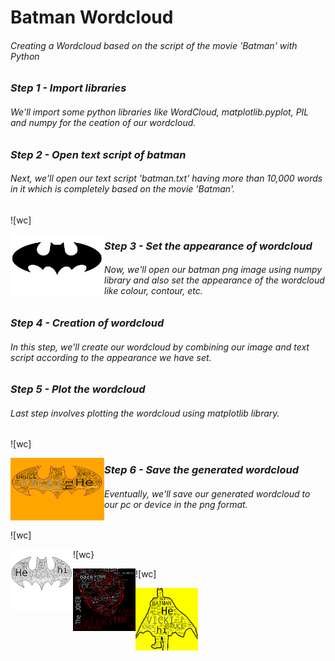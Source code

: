 # Batman Wordcloud
###### Creating a Wordcloud based on the script of the movie 'Batman' with Python

### _Step 1 - Import libraries_
###### We'll import some python libraries like WordCloud, matplotlib.pyplot, PIL and numpy for the ceation of our wordcloud.

### _Step 2 - Open text script of batman_
###### Next, we'll open our text script 'batman.txt' having more than 10,000 words in it which is completely based on the movie 'Batman'.
![wc]<p align="left"><img src="batman.png" align="left" height="100" width="150">

### _Step 3 - Set the appearance of wordcloud_
###### Now, we'll open our batman png image using numpy library and also set the appearance of the wordcloud like colour, contour, etc.

### _Step 4 - Creation of wordcloud_
###### In this step, we'll create our wordcloud by combining our image and text script according to the appearance we have set.

### _Step 5 - Plot the wordcloud_
###### Last step involves plotting the wordcloud using matplotlib library.
![wc]<p align="left"><img src="batman_color_wordcloud.png" align="left" height="100" width="150">

### _Step 6 - Save the generated wordcloud_
###### Eventually, we'll save our generated wordcloud to our pc or device in the png format.
![wc]<p align="left"><img src="batman_bnw_wordcloud.png" align="left" height="100" width="100">
![wc}<p align="left"><img src="batman_joker_wordcloud.png" align="left" height="100" width="100">
![wc]<p align="left"><img src="batman_silhouette_wordcloud.png" align="left" height="100" width="100">
